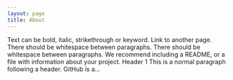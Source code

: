 ```yaml
---
layout: page
title: About
---
```


Text can be bold, italic, strikethrough or keyword. Link to another page. There should be whitespace between paragraphs. There should be whitespace between paragraphs. We recommend including a README, or a file with information about your project. Header 1 This is a normal paragraph following a header. GitHub is a...